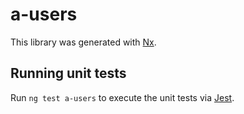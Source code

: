 # a-users

This library was generated with [Nx](https://nx.dev).

## Running unit tests

Run `ng test a-users` to execute the unit tests via [Jest](https://jestjs.io).
